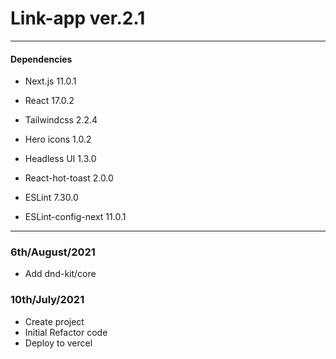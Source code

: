 # Link-app ver.2.1

---
#### Dependencies
- Next.js 11.0.1
- React 17.0.2
- Tailwindcss 2.2.4
- Hero icons 1.0.2
- Headless UI 1.3.0
- React-hot-toast 2.0.0

- ESLint 7.30.0
- ESLint-config-next 11.0.1
---

### 6th/August/2021
- Add dnd-kit/core

### 10th/July/2021
- Create project
- Initial Refactor code
- Deploy to vercel